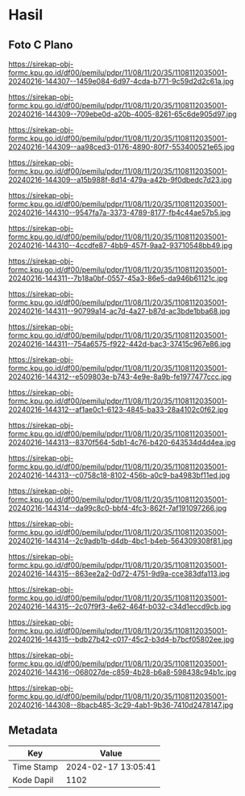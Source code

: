 # Hasil

## Foto C Plano

https://sirekap-obj-formc.kpu.go.id/df00/pemilu/pdpr/11/08/11/20/35/1108112035001-20240216-144307--1459e084-6d97-4cda-b771-9c59d2d2c61a.jpg

https://sirekap-obj-formc.kpu.go.id/df00/pemilu/pdpr/11/08/11/20/35/1108112035001-20240216-144309--709ebe0d-a20b-4005-8261-65c6de905d97.jpg

https://sirekap-obj-formc.kpu.go.id/df00/pemilu/pdpr/11/08/11/20/35/1108112035001-20240216-144309--aa98ced3-0176-4890-80f7-553400521e65.jpg

https://sirekap-obj-formc.kpu.go.id/df00/pemilu/pdpr/11/08/11/20/35/1108112035001-20240216-144309--a15b988f-8d14-479a-a42b-9f0dbedc7d23.jpg

https://sirekap-obj-formc.kpu.go.id/df00/pemilu/pdpr/11/08/11/20/35/1108112035001-20240216-144310--9547fa7a-3373-4789-8177-fb4c44ae57b5.jpg

https://sirekap-obj-formc.kpu.go.id/df00/pemilu/pdpr/11/08/11/20/35/1108112035001-20240216-144310--4ccdfe87-4bb9-457f-9aa2-93710548bb49.jpg

https://sirekap-obj-formc.kpu.go.id/df00/pemilu/pdpr/11/08/11/20/35/1108112035001-20240216-144311--7b18a0bf-0557-45a3-86e5-da946b61121c.jpg

https://sirekap-obj-formc.kpu.go.id/df00/pemilu/pdpr/11/08/11/20/35/1108112035001-20240216-144311--90799a14-ac7d-4a27-b87d-ac3bde1bba68.jpg

https://sirekap-obj-formc.kpu.go.id/df00/pemilu/pdpr/11/08/11/20/35/1108112035001-20240216-144311--754a6575-f922-442d-bac3-37415c967e86.jpg

https://sirekap-obj-formc.kpu.go.id/df00/pemilu/pdpr/11/08/11/20/35/1108112035001-20240216-144312--e509803e-b743-4e9e-8a9b-fe1977477ccc.jpg

https://sirekap-obj-formc.kpu.go.id/df00/pemilu/pdpr/11/08/11/20/35/1108112035001-20240216-144312--af1ae0c1-6123-4845-ba33-28a4102c0f62.jpg

https://sirekap-obj-formc.kpu.go.id/df00/pemilu/pdpr/11/08/11/20/35/1108112035001-20240216-144313--8370f564-5db1-4c76-b420-643534d4d4ea.jpg

https://sirekap-obj-formc.kpu.go.id/df00/pemilu/pdpr/11/08/11/20/35/1108112035001-20240216-144313--c0758c18-8102-456b-a0c9-ba4983bf11ed.jpg

https://sirekap-obj-formc.kpu.go.id/df00/pemilu/pdpr/11/08/11/20/35/1108112035001-20240216-144314--da99c8c0-bbf4-4fc3-862f-7af191097266.jpg

https://sirekap-obj-formc.kpu.go.id/df00/pemilu/pdpr/11/08/11/20/35/1108112035001-20240216-144314--2c9adb1b-d4db-4bc1-b4eb-564309308f81.jpg

https://sirekap-obj-formc.kpu.go.id/df00/pemilu/pdpr/11/08/11/20/35/1108112035001-20240216-144315--863ee2a2-0d72-4751-9d9a-cce383dfa113.jpg

https://sirekap-obj-formc.kpu.go.id/df00/pemilu/pdpr/11/08/11/20/35/1108112035001-20240216-144315--2c07f9f3-4e62-464f-b032-c34d1eccd9cb.jpg

https://sirekap-obj-formc.kpu.go.id/df00/pemilu/pdpr/11/08/11/20/35/1108112035001-20240216-144315--bdb27b42-c017-45c2-b3d4-b7bcf05802ee.jpg

https://sirekap-obj-formc.kpu.go.id/df00/pemilu/pdpr/11/08/11/20/35/1108112035001-20240216-144316--068027de-c859-4b28-b6a8-598438c94b1c.jpg

https://sirekap-obj-formc.kpu.go.id/df00/pemilu/pdpr/11/08/11/20/35/1108112035001-20240216-144308--8bacb485-3c29-4ab1-9b36-7410d2478147.jpg


## Metadata

| Key        | Value               |
| ---------- | ------------------- |
| Time Stamp | 2024-02-17 13:05:41 |
| Kode Dapil | 1102                |



